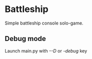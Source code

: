 # Battleship
Simple battleship console solo-game.

## Debug mode
Launch main.py with *--D* or *-debug* key
